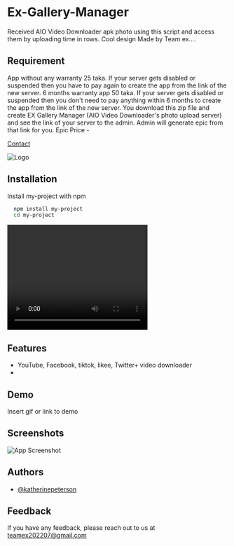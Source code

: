 # Ex-Gallery-Manager
Received AIO Video Downloader apk photo using this script and access them by uploading time in rows. Cool design Made by Team ex....



## Requirement 

App without any warranty 25 taka. If your server gets disabled or suspended then you have to pay again to create the app from the link of the new server. 6 months warranty app 50 taka. If your server gets disabled or suspended then you don't need to pay anything within 6 months to create the app from the link of the new server.
You download this zip file and create EX Gallery Manager (AIO Video Downloader's photo upload server) and see the link of your server to the admin. Admin will generate epic from that link for you. Epic Price -

<a href="https://t.me/samiulalim1230">Contact</a>




![Logo](https://dev-to-uploads.s3.amazonaws.com/uploads/articles/th5xamgrr6se0x5ro4g6.png)


## Installation

Install my-project with npm

```bash
  npm install my-project
  cd my-project
```
<video width="320" height="240" controls>
  <source src="movie.mp4" type="video/mp4">
  Your browser does not support the video tag.
</video>
    
## Features

- YouTube, Facebook, tiktok, likee, Twitter+ video downloader
- 


## Demo

Insert gif or link to demo


## Screenshots

![App Screenshot](https://via.placeholder.com/468x300?text=App+Screenshot+Here)


## Authors

- [@katherinepeterson](https://www.github.com/octokatherine)


## Feedback

If you have any feedback, please reach out to us at teamex202207@gmail.com


